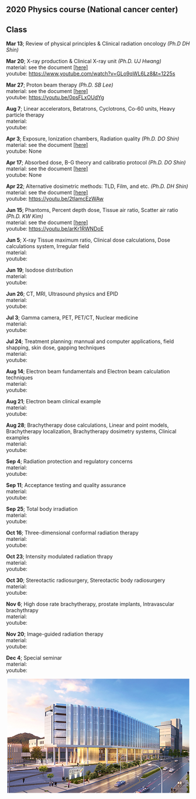 ## 2020 Physics course (National cancer center)
  
  
## Class 
**Mar 13**; Review of physical principles & Clinical radiation oncology *(Ph.D DH Shin)* <br/>
  
**Mar 20**; X-ray production & Clinical X-ray unit *(Ph.D. UJ Hwang)*<br/>
material: see the document [[here]](https://github.com/wjcheon/2020_NCC_PhysicsCourse/blob/master/materials/Khan%20Ch3%264_X-ray%20production%20and%20Linac2020.pdf) <br/>
youtube: https://www.youtube.com/watch?v=GLo9qWL6Lz8&t=1225s <br/>

**Mar 27**; Proton beam therapy *(Ph.D. SB Lee)*<br/>
material: see the document [[here]](https://github.com/wjcheon/2020_NCC_PhysicsCourse/blob/master/materials/ProtonTherapy-MPA-Lecture-20200327.pdf) <br/> 
youtube: https://youtu.be/0psFLxOUdYg<br/>
	  
**Aug 7**; Linear accelerators, Betatrons, Cyclotrons, Co-60 units, Heavy particle therapy<br/>
material:<br/>
youtube: <br/>
	  
**Apr 3**; Exposure, Ionization chambers, Radiation quality *(Ph.D. DO Shin)*<br/>
material: see the document [[here]](https://github.com/wjcheon/2020_NCC_PhysicsCourse/blob/master/materials/200403_Ch%206.7%20%EC%A0%84%EB%A6%AC%EB%B0%A9%EC%82%AC%EC%84%A0%EB%9F%89_%EC%B8%A1%EC%A0%95_NCC_20%EB%85%84.ppt) <br/> 
youtube: None<br/>
	  
**Apr 17**; Absorbed dose, B-G theory and calibratio protocol *(Ph.D. DO Shin)*<br/>
material: see the document [[here]](https://github.com/wjcheon/2020_NCC_PhysicsCourse/blob/master/materials/200417_Ch%208%20%ED%9D%A1%EC%88%98%EC%84%A0%EB%9F%89%20%EC%B8%A1%EC%A0%95_NCC_20%EB%85%84.ppt) <br/> 
youtube: None<br/>
	  
**Apr 22**; Alternative dosimetric methods: TLD, Film, and etc. *(Ph.D. DH Shin)*<br/>
material: see the document [[here]](https://github.com/wjcheon/2020_NCC_PhysicsCourse/blob/master/materials/200424_%EC%8B%A0%EB%8F%99%ED%98%B8%20Ch.%208%20Alternative%20dosimetry.ppt) <br/>
youtube: https://youtu.be/2tlamcEzWAw<br/>
	  
**Jun 15**; Phantoms, Percent depth dose, Tissue air ratio, Scatter air ratio *(Ph.D. KW Kim)*<br/>
material: see the document [[here]](https://github.com/wjcheon/2020_NCC_PhysicsCourse/blob/master/materials/200612_%EA%B5%AD%EB%A6%BD%EC%95%94%EC%84%BC%ED%84%B0%EA%B0%95%EC%9D%98%20Ch9-khan202006.pptx) <br/> 
youtube: https://youtu.be/arKr1RWNDoE<br/>
	  
**Jun 5**; X-ray Tissue maximum ratio, Clinical dose calculations, Dose calculations system, Irregular field<br/>
material:<br/>
youtube: <br/>
	  
**Jun 19**; Isodose distribution<br/>
material:<br/>
youtube: <br/>
	  
**Jun 26**; CT, MRI, Ultrasound physics and EPID<br/>
material:<br/>
youtube: <br/>
	  
**Jul 3**; Gamma camera, PET, PET/CT, Nuclear medicine<br/>
material:<br/>
youtube: <br/>
	  
**Jul 24**; Treatment planning: mannual and computer applications, field shapping, skin dose, gapping techniques<br/>
material:<br/>
youtube: <br/>
	  
**Aug 14**; Electron beam fundamentals and Electron beam calculation techniques<br/>
material:<br/>
youtube: <br/>
	  
**Aug 21**; Electron beam clinical example<br/>
material:<br/>
youtube: <br/>
		  
**Aug 28**; Brachytherapy dose calculations, Linear and point models, Brachytherapy localization, Brachytherapy dosimetry systems, Clinical examples<br/>
material:<br/>
youtube: <br/>
		  
**Sep 4**; Radiation protection and regulatory concerns<br/>
material:<br/>
youtube: <br/>
		  
**Sep 11**; Acceptance testing and quality assurance<br/>
material:<br/>
youtube: <br/>
		  
**Sep 25**; Total body irradiation<br/>
material:<br/>
youtube: <br/>
		  
**Oct 16**; Three-dimensional conformal radiation therapy<br/>
material:<br/>
youtube: <br/>
		  
**Oct 23**; Intensity modulated radiation thrapy<br/>
material:<br/>
youtube: <br/>
		  
**Oct 30**; Stereotactic radiosurgery, Stereotactic body radiosurgery<br/>
material:<br/>
youtube: <br/>
		  
**Nov 6**; High dose rate brachytherapy, prostate implants, Intravascular brachythrapy<br/>
material:<br/>
youtube: <br/>
		  
**Nov 20**; Image-guided radiation therapy<br/>
material:<br/>
youtube: <br/>
		  		  
**Dec 4**; Special seminar<br/>
material:<br/>
youtube: <br/>



 
 
   
   
     
     
      
       
        
         
         
<p align="center">
  <img src = https://github.com/wjcheon/2020_NCC_PhysicsCourse/blob/master/visual.png /></div>
</p>




